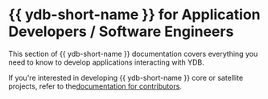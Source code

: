 # {{ ydb-short-name }} for Application Developers / Software Engineers

This section of {{ ydb-short-name }} documentation covers everything you need to know to develop applications interacting with YDB.

If you're interested in developing {{ ydb-short-name }} core or satellite projects, refer to the[documentation for contributors](../contributor/index.md).